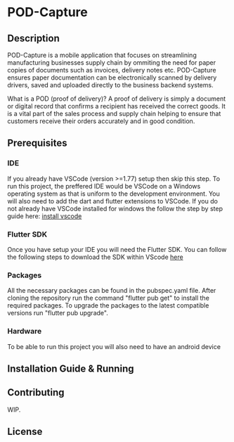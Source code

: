 # POD-Capture
## Description
POD-Capture is a mobile application that focuses on streamlining manufacturing businesses supply chain by ommiting the need for paper copies of documents such as invoices, delivery notes etc. POD-Capture ensures paper documentation can be electronically scanned by delivery drivers, saved and uploaded directly to the business backend systems.

What is a POD (proof of delivery)?
A proof of delivery is simply a document or digital record that confirms a recipient has received the correct goods. It is a vital part of the sales process and supply chain helping to ensure that customers receive their orders accurately and in good condition. 

## Prerequisites  
### IDE
If you already have VSCode (version >=1.77) setup then skip this step.
To run this project, the preffered IDE would be VSCode on a Windows operating system as that is uniform to the development environment. You will also need to add the dart and flutter extensions to VSCode. 
If you do not already have VSCode installed for windows the follow the step by step guide here: [install vscode](https://docs.flutter.dev/get-started/editor?tab=vscode)

### Flutter SDK
Once you have setup your IDE you will need the Flutter SDK. You can follow the following steps to download the SDK within VScode [here](https://docs.flutter.dev/get-started/install/windows/desktop) 

### Packages 
All the necessary packages can be found in the pubspec.yaml file. After cloning the repository run the command "flutter pub get" to install the required packages. To upgrade the packages to the latest compatible versions run "flutter pub upgrade".

### Hardware
To be able to run this project you will also need to have an android device 

## Installation Guide & Running

## Contributing 
WIP. 

## License 
